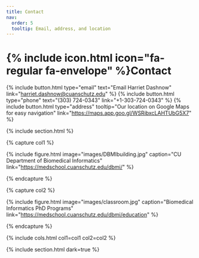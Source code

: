 ```yaml
---
title: Contact
nav:
  order: 5
  tooltip: Email, address, and location
---
```


# {% include icon.html icon="fa-regular fa-envelope" %}Contact

<!-- Insert text here -->

{%
  include button.html
  type="email"
  text="Email Harriet Dashnow"
  link="harriet.dashnow@cuanschutz.edu"
%}
{%
  include button.html
  type="phone"
  text="(303) 724-0343"
  link="+1-303-724-0343"
%}
{%
  include button.html
  type="address"
  tooltip="Our location on Google Maps for easy navigation"
  link="https://maps.app.goo.gl/WSRibxcLAHTUbG5X7"
%}

{% include section.html %}

{% capture col1 %}

{%
  include figure.html
  image="images/DBMIbuilding.jpg"
  caption="CU Department of Biomedical Informatics"
  link="https://medschool.cuanschutz.edu/dbmi/"
%}

{% endcapture %}

{% capture col2 %}

{%
  include figure.html
  image="images/classroom.jpg"
  caption="Biomedical Informatics PhD Programs"
  link="https://medschool.cuanschutz.edu/dbmi/education"
%}

{% endcapture %}

{% include cols.html col1=col1 col2=col2 %}

{% include section.html dark=true %}
